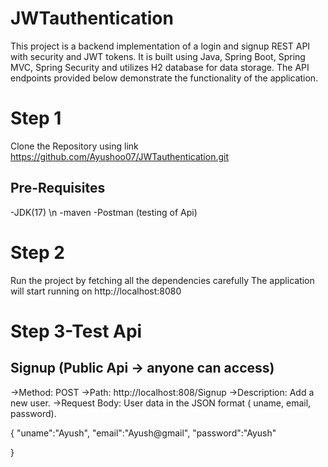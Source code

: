 # JWTauthentication
This project is a backend implementation of a login and signup REST API with security and JWT tokens. It is built using Java, Spring Boot, Spring MVC, Spring Security and utilizes H2 database for data storage. The API endpoints provided below demonstrate the functionality of the application.

# Step 1
Clone the Repository using link https://github.com/Ayushoo07/JWTauthentication.git

## Pre-Requisites
-JDK(17) \n
-maven 
-Postman (testing of Api)

# Step 2
Run the project by fetching all the dependencies carefully
The application will start running on http://localhost:8080

# Step 3-Test Api
## Signup (Public Api -> anyone can access)
->Method: POST
->Path: http://localhost:808/Signup
->Description: Add a new user.
->Request Body: User data in the JSON format ( uname, email, password).

{
    "uname":"Ayush",
    "email":"Ayush@gmail",
    "password":"Ayush"

}
